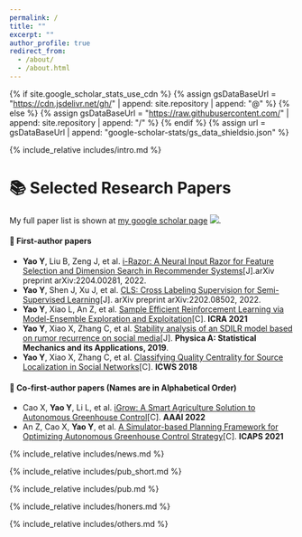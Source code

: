```yaml
---
permalink: /
title: ""
excerpt: ""
author_profile: true
redirect_from: 
  - /about/
  - /about.html
---
```


{% if site.google_scholar_stats_use_cdn %}
{% assign gsDataBaseUrl = "https://cdn.jsdelivr.net/gh/" | append: site.repository | append: "@" %}
{% else %}
{% assign gsDataBaseUrl = "https://raw.githubusercontent.com/" | append: site.repository | append: "/" %}
{% endif %}
{% assign url = gsDataBaseUrl | append: "google-scholar-stats/gs_data_shieldsio.json" %}

<span class='anchor' id='about-me'></span>

{% include_relative includes/intro.md %}

# 📚️ Selected Research Papers

My full paper list is shown at [my google scholar page](https://scholar.google.com/citations?user=hNO0NdEAAAAJ&hl=zh-CN)  <a href='https://scholar.google.com/citations?user=hNO0NdEAAAAJ'><img src="https://img.shields.io/endpoint?logo=Google%20Scholar&url=https%3A%2F%2Fcdn.jsdelivr.net%2Fgh%2FYaoYao1995%2Fyaoyao1995.github.io@google-scholar-stats%2Fgs_data_shieldsio.json&labelColor=f6f6f6&color=9cf&style=flat&label=citations"></a>.

#### 📓 First-author papers 
- **Yao Y**, Liu B, Zeng J, et al. [i-Razor: A Neural Input Razor for Feature Selection and Dimension Search in Recommender Systems](https://arxiv.org/abs/2204.00281)[J].arXiv preprint arXiv:2204.00281, 2022.<span class='show_paper_citations' data='hNO0NdEAAAAJ:0EnyYjriUFMC'></span>
- **Yao Y**, Shen J, Xu J, et al. [CLS: Cross Labeling Supervision for Semi-Supervised Learning](https://arxiv.org/abs/2202.08502)[J]. arXiv preprint arXiv:2202.08502, 2022.<strong><span class='show_paper_citations' data='hNO0NdEAAAAJ:UebtZRa9Y70C'></span></strong>
- **Yao Y**, Xiao L, An Z, et al. [Sample Efficient Reinforcement Learning via Model-Ensemble Exploration and Exploitation](https://arxiv.org/abs/2107.01825)[C]. **ICRA 2021** <strong><span class='show_paper_citations' data='hNO0NdEAAAAJ:8k81kl-MbHgC'></span></strong>
- **Yao Y**, Xiao X, Zhang C, et al. [Stability analysis of an SDILR model based on rumor recurrence on social media](https://www.sciencedirect.com/science/article/abs/pii/S037843711931297X)[J]. **Physica A: Statistical Mechanics and its Applications, 2019**. <strong><span class='show_paper_citations' data='hNO0NdEAAAAJ:IjCSPb-OGe4C'></span></strong>
- **Yao Y**, Xiao X, Zhang C, et al. [Classifying Quality Centrality for Source Localization in Social Networks](https://link.springer.com/chapter/10.1007/978-3-319-94289-6_19)[C]. **ICWS 2018**<strong><span class='show_paper_citations' data='hNO0NdEAAAAJ:Tyk-4Ss8FVUC'></span></strong>

#### 📔 Co-first-author papers (Names are in Alphabetical Order)
- Cao X, **Yao Y**, Li L, et al. [iGrow: A Smart Agriculture Solution to Autonomous Greenhouse Control](https://ojs.aaai.org/index.php/AAAI/article/view/21440)[C]. **AAAI 2022**<strong><span class='show_paper_citations' data='hNO0NdEAAAAJ:5nxA0vEk-isC'></span></strong>
- An Z, Cao X, **Yao Y**, et al. [A Simulator-based Planning Framework for Optimizing Autonomous Greenhouse Control Strategy](https://ojs.aaai.org/index.php/ICAPS/article/view/15989)[C]. **ICAPS 2021**<strong><span class='show_paper_citations' data='hNO0NdEAAAAJ:W7OEmFMy1HYC'></span></strong>

{% include_relative includes/news.md %}

{% include_relative includes/pub_short.md %}

{% include_relative includes/pub.md %}

{% include_relative includes/honers.md %}

{% include_relative includes/others.md %}
